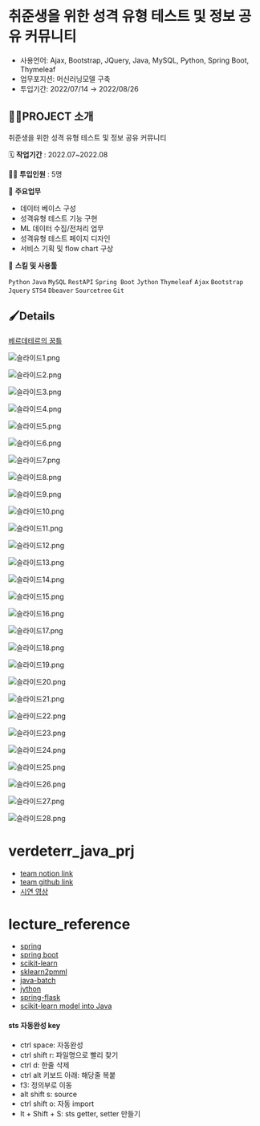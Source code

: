 # 취준생을 위한 성격 유형 테스트 및 정보 공유 커뮤니티

- 사용언어: Ajax, Bootstrap, JQuery, Java, MySQL, Python, Spring Boot, Thymeleaf
- 업무포지션: 머신러닝모델 구축
- 투입기간: 2022/07/14 → 2022/08/26

## 👩‍🏫PROJECT 소개


취준생을 위한 성격 유형 테스트 및 정보 공유 커뮤니티

🗓️ **작업기간** : 2022.07~2022.08

👨‍💻 **투입인원** : 5명

📒 **주요업무** 

- 데이터 베이스 구성
- 성격유형 테스트 기능 구현
- ML 데이터 수집/전처리 업무
- 성격유형 테스트 페이지 디자인
- 서비스 기획 및 flow chart 구상

🌱 **스킬 및 사용툴**

`Python` `Java` `MySQL` `RestAPI` `Spring Boot` `Jython` `Thymeleaf` `Ajax` `Bootstrap` `Jquery` `STS4` `Dbeaver` `Sourcetree` `Git`

## 🖌️Details

[베르데테르의 꿈틀](https://www.notion.so/minjeejang-95/6b0bf621a47e42978f3a847e58176423?pvs=4)

![슬라이드1.png](verdeterr/%E1%84%8E%E1%85%B1verdeterr/%E1%84%8C%E1%85%AE%E1%86%ABverdeterr/%E1%84%89%E1%85%A2%E1%86%BCverdeterr/%E1%84%8B%E1%85%B3%E1%86%AF%20verdeterr/%E1%84%8B%E1%85%B1verdeterr/%E1%84%92%E1%85%A1%E1%86%AB%20verdeterr/%E1%84%89%E1%85%A5%E1%86%BCverdeterr/%E1%84%80%E1%85%A7%E1%86%A8%20verdeterr/%E1%84%8B%E1%85%B2verdeterr/%E1%84%92%E1%85%A7%E1%86%BC%20verdeterr/%E1%84%90%E1%85%A6verdeterr/%E1%84%89%E1%85%B3verdeterr/%E1%84%90%E1%85%B3%20verdeterr/%E1%84%86%E1%85%B5%E1%86%BE%20verdeterr/%E1%84%8C%E1%85%A5%E1%86%BCverdeterr/%E1%84%87%E1%85%A9%20verdeterr/%E1%84%80%E1%85%A9%20d5224d1b5c56407eb7b363036b7a7c01/%25E1%2584%2589%25E1%2585%25B3%25E1%2586%25AF%25E1%2584%2585%25E1%2585%25A1%25E1%2584%258B%25E1%2585%25B5%25E1%2584%2583%25E1%2585%25B31.png)

![슬라이드2.png](verdeterr/%E1%84%8E%E1%85%B1verdeterr/%E1%84%8C%E1%85%AE%E1%86%ABverdeterr/%E1%84%89%E1%85%A2%E1%86%BCverdeterr/%E1%84%8B%E1%85%B3%E1%86%AF%20verdeterr/%E1%84%8B%E1%85%B1verdeterr/%E1%84%92%E1%85%A1%E1%86%AB%20verdeterr/%E1%84%89%E1%85%A5%E1%86%BCverdeterr/%E1%84%80%E1%85%A7%E1%86%A8%20verdeterr/%E1%84%8B%E1%85%B2verdeterr/%E1%84%92%E1%85%A7%E1%86%BC%20verdeterr/%E1%84%90%E1%85%A6verdeterr/%E1%84%89%E1%85%B3verdeterr/%E1%84%90%E1%85%B3%20verdeterr/%E1%84%86%E1%85%B5%E1%86%BE%20verdeterr/%E1%84%8C%E1%85%A5%E1%86%BCverdeterr/%E1%84%87%E1%85%A9%20verdeterr/%E1%84%80%E1%85%A9%20d5224d1b5c56407eb7b363036b7a7c01/%25E1%2584%2589%25E1%2585%25B3%25E1%2586%25AF%25E1%2584%2585%25E1%2585%25A1%25E1%2584%258B%25E1%2585%25B5%25E1%2584%2583%25E1%2585%25B32.png)

![슬라이드3.png](verdeterr/%E1%84%8E%E1%85%B1verdeterr/%E1%84%8C%E1%85%AE%E1%86%ABverdeterr/%E1%84%89%E1%85%A2%E1%86%BCverdeterr/%E1%84%8B%E1%85%B3%E1%86%AF%20verdeterr/%E1%84%8B%E1%85%B1verdeterr/%E1%84%92%E1%85%A1%E1%86%AB%20verdeterr/%E1%84%89%E1%85%A5%E1%86%BCverdeterr/%E1%84%80%E1%85%A7%E1%86%A8%20verdeterr/%E1%84%8B%E1%85%B2verdeterr/%E1%84%92%E1%85%A7%E1%86%BC%20verdeterr/%E1%84%90%E1%85%A6verdeterr/%E1%84%89%E1%85%B3verdeterr/%E1%84%90%E1%85%B3%20verdeterr/%E1%84%86%E1%85%B5%E1%86%BE%20verdeterr/%E1%84%8C%E1%85%A5%E1%86%BCverdeterr/%E1%84%87%E1%85%A9%20verdeterr/%E1%84%80%E1%85%A9%20d5224d1b5c56407eb7b363036b7a7c01/%25E1%2584%2589%25E1%2585%25B3%25E1%2586%25AF%25E1%2584%2585%25E1%2585%25A1%25E1%2584%258B%25E1%2585%25B5%25E1%2584%2583%25E1%2585%25B33.png)

![슬라이드4.png](verdeterr/%E1%84%8E%E1%85%B1verdeterr/%E1%84%8C%E1%85%AE%E1%86%ABverdeterr/%E1%84%89%E1%85%A2%E1%86%BCverdeterr/%E1%84%8B%E1%85%B3%E1%86%AF%20verdeterr/%E1%84%8B%E1%85%B1verdeterr/%E1%84%92%E1%85%A1%E1%86%AB%20verdeterr/%E1%84%89%E1%85%A5%E1%86%BCverdeterr/%E1%84%80%E1%85%A7%E1%86%A8%20verdeterr/%E1%84%8B%E1%85%B2verdeterr/%E1%84%92%E1%85%A7%E1%86%BC%20verdeterr/%E1%84%90%E1%85%A6verdeterr/%E1%84%89%E1%85%B3verdeterr/%E1%84%90%E1%85%B3%20verdeterr/%E1%84%86%E1%85%B5%E1%86%BE%20verdeterr/%E1%84%8C%E1%85%A5%E1%86%BCverdeterr/%E1%84%87%E1%85%A9%20verdeterr/%E1%84%80%E1%85%A9%20d5224d1b5c56407eb7b363036b7a7c01/%25E1%2584%2589%25E1%2585%25B3%25E1%2586%25AF%25E1%2584%2585%25E1%2585%25A1%25E1%2584%258B%25E1%2585%25B5%25E1%2584%2583%25E1%2585%25B34.png)

![슬라이드5.png](verdeterr/%E1%84%8E%E1%85%B1verdeterr/%E1%84%8C%E1%85%AE%E1%86%ABverdeterr/%E1%84%89%E1%85%A2%E1%86%BCverdeterr/%E1%84%8B%E1%85%B3%E1%86%AF%20verdeterr/%E1%84%8B%E1%85%B1verdeterr/%E1%84%92%E1%85%A1%E1%86%AB%20verdeterr/%E1%84%89%E1%85%A5%E1%86%BCverdeterr/%E1%84%80%E1%85%A7%E1%86%A8%20verdeterr/%E1%84%8B%E1%85%B2verdeterr/%E1%84%92%E1%85%A7%E1%86%BC%20verdeterr/%E1%84%90%E1%85%A6verdeterr/%E1%84%89%E1%85%B3verdeterr/%E1%84%90%E1%85%B3%20verdeterr/%E1%84%86%E1%85%B5%E1%86%BE%20verdeterr/%E1%84%8C%E1%85%A5%E1%86%BCverdeterr/%E1%84%87%E1%85%A9%20verdeterr/%E1%84%80%E1%85%A9%20d5224d1b5c56407eb7b363036b7a7c01/%25E1%2584%2589%25E1%2585%25B3%25E1%2586%25AF%25E1%2584%2585%25E1%2585%25A1%25E1%2584%258B%25E1%2585%25B5%25E1%2584%2583%25E1%2585%25B35.png)

![슬라이드6.png](verdeterr/%E1%84%8E%E1%85%B1verdeterr/%E1%84%8C%E1%85%AE%E1%86%ABverdeterr/%E1%84%89%E1%85%A2%E1%86%BCverdeterr/%E1%84%8B%E1%85%B3%E1%86%AF%20verdeterr/%E1%84%8B%E1%85%B1verdeterr/%E1%84%92%E1%85%A1%E1%86%AB%20verdeterr/%E1%84%89%E1%85%A5%E1%86%BCverdeterr/%E1%84%80%E1%85%A7%E1%86%A8%20verdeterr/%E1%84%8B%E1%85%B2verdeterr/%E1%84%92%E1%85%A7%E1%86%BC%20verdeterr/%E1%84%90%E1%85%A6verdeterr/%E1%84%89%E1%85%B3verdeterr/%E1%84%90%E1%85%B3%20verdeterr/%E1%84%86%E1%85%B5%E1%86%BE%20verdeterr/%E1%84%8C%E1%85%A5%E1%86%BCverdeterr/%E1%84%87%E1%85%A9%20verdeterr/%E1%84%80%E1%85%A9%20d5224d1b5c56407eb7b363036b7a7c01/%25E1%2584%2589%25E1%2585%25B3%25E1%2586%25AF%25E1%2584%2585%25E1%2585%25A1%25E1%2584%258B%25E1%2585%25B5%25E1%2584%2583%25E1%2585%25B36.png)

![슬라이드7.png](verdeterr/%E1%84%8E%E1%85%B1verdeterr/%E1%84%8C%E1%85%AE%E1%86%ABverdeterr/%E1%84%89%E1%85%A2%E1%86%BCverdeterr/%E1%84%8B%E1%85%B3%E1%86%AF%20verdeterr/%E1%84%8B%E1%85%B1verdeterr/%E1%84%92%E1%85%A1%E1%86%AB%20verdeterr/%E1%84%89%E1%85%A5%E1%86%BCverdeterr/%E1%84%80%E1%85%A7%E1%86%A8%20verdeterr/%E1%84%8B%E1%85%B2verdeterr/%E1%84%92%E1%85%A7%E1%86%BC%20verdeterr/%E1%84%90%E1%85%A6verdeterr/%E1%84%89%E1%85%B3verdeterr/%E1%84%90%E1%85%B3%20verdeterr/%E1%84%86%E1%85%B5%E1%86%BE%20verdeterr/%E1%84%8C%E1%85%A5%E1%86%BCverdeterr/%E1%84%87%E1%85%A9%20verdeterr/%E1%84%80%E1%85%A9%20d5224d1b5c56407eb7b363036b7a7c01/%25E1%2584%2589%25E1%2585%25B3%25E1%2586%25AF%25E1%2584%2585%25E1%2585%25A1%25E1%2584%258B%25E1%2585%25B5%25E1%2584%2583%25E1%2585%25B37.png)

![슬라이드8.png](verdeterr/%E1%84%8E%E1%85%B1verdeterr/%E1%84%8C%E1%85%AE%E1%86%ABverdeterr/%E1%84%89%E1%85%A2%E1%86%BCverdeterr/%E1%84%8B%E1%85%B3%E1%86%AF%20verdeterr/%E1%84%8B%E1%85%B1verdeterr/%E1%84%92%E1%85%A1%E1%86%AB%20verdeterr/%E1%84%89%E1%85%A5%E1%86%BCverdeterr/%E1%84%80%E1%85%A7%E1%86%A8%20verdeterr/%E1%84%8B%E1%85%B2verdeterr/%E1%84%92%E1%85%A7%E1%86%BC%20verdeterr/%E1%84%90%E1%85%A6verdeterr/%E1%84%89%E1%85%B3verdeterr/%E1%84%90%E1%85%B3%20verdeterr/%E1%84%86%E1%85%B5%E1%86%BE%20verdeterr/%E1%84%8C%E1%85%A5%E1%86%BCverdeterr/%E1%84%87%E1%85%A9%20verdeterr/%E1%84%80%E1%85%A9%20d5224d1b5c56407eb7b363036b7a7c01/%25E1%2584%2589%25E1%2585%25B3%25E1%2586%25AF%25E1%2584%2585%25E1%2585%25A1%25E1%2584%258B%25E1%2585%25B5%25E1%2584%2583%25E1%2585%25B38.png)

![슬라이드9.png](verdeterr/%E1%84%8E%E1%85%B1verdeterr/%E1%84%8C%E1%85%AE%E1%86%ABverdeterr/%E1%84%89%E1%85%A2%E1%86%BCverdeterr/%E1%84%8B%E1%85%B3%E1%86%AF%20verdeterr/%E1%84%8B%E1%85%B1verdeterr/%E1%84%92%E1%85%A1%E1%86%AB%20verdeterr/%E1%84%89%E1%85%A5%E1%86%BCverdeterr/%E1%84%80%E1%85%A7%E1%86%A8%20verdeterr/%E1%84%8B%E1%85%B2verdeterr/%E1%84%92%E1%85%A7%E1%86%BC%20verdeterr/%E1%84%90%E1%85%A6verdeterr/%E1%84%89%E1%85%B3verdeterr/%E1%84%90%E1%85%B3%20verdeterr/%E1%84%86%E1%85%B5%E1%86%BE%20verdeterr/%E1%84%8C%E1%85%A5%E1%86%BCverdeterr/%E1%84%87%E1%85%A9%20verdeterr/%E1%84%80%E1%85%A9%20d5224d1b5c56407eb7b363036b7a7c01/%25E1%2584%2589%25E1%2585%25B3%25E1%2586%25AF%25E1%2584%2585%25E1%2585%25A1%25E1%2584%258B%25E1%2585%25B5%25E1%2584%2583%25E1%2585%25B39.png)

![슬라이드10.png](verdeterr/%E1%84%8E%E1%85%B1verdeterr/%E1%84%8C%E1%85%AE%E1%86%ABverdeterr/%E1%84%89%E1%85%A2%E1%86%BCverdeterr/%E1%84%8B%E1%85%B3%E1%86%AF%20verdeterr/%E1%84%8B%E1%85%B1verdeterr/%E1%84%92%E1%85%A1%E1%86%AB%20verdeterr/%E1%84%89%E1%85%A5%E1%86%BCverdeterr/%E1%84%80%E1%85%A7%E1%86%A8%20verdeterr/%E1%84%8B%E1%85%B2verdeterr/%E1%84%92%E1%85%A7%E1%86%BC%20verdeterr/%E1%84%90%E1%85%A6verdeterr/%E1%84%89%E1%85%B3verdeterr/%E1%84%90%E1%85%B3%20verdeterr/%E1%84%86%E1%85%B5%E1%86%BE%20verdeterr/%E1%84%8C%E1%85%A5%E1%86%BCverdeterr/%E1%84%87%E1%85%A9%20verdeterr/%E1%84%80%E1%85%A9%20d5224d1b5c56407eb7b363036b7a7c01/%25E1%2584%2589%25E1%2585%25B3%25E1%2586%25AF%25E1%2584%2585%25E1%2585%25A1%25E1%2584%258B%25E1%2585%25B5%25E1%2584%2583%25E1%2585%25B310.png)

![슬라이드11.png](verdeterr/%E1%84%8E%E1%85%B1verdeterr/%E1%84%8C%E1%85%AE%E1%86%ABverdeterr/%E1%84%89%E1%85%A2%E1%86%BCverdeterr/%E1%84%8B%E1%85%B3%E1%86%AF%20verdeterr/%E1%84%8B%E1%85%B1verdeterr/%E1%84%92%E1%85%A1%E1%86%AB%20verdeterr/%E1%84%89%E1%85%A5%E1%86%BCverdeterr/%E1%84%80%E1%85%A7%E1%86%A8%20verdeterr/%E1%84%8B%E1%85%B2verdeterr/%E1%84%92%E1%85%A7%E1%86%BC%20verdeterr/%E1%84%90%E1%85%A6verdeterr/%E1%84%89%E1%85%B3verdeterr/%E1%84%90%E1%85%B3%20verdeterr/%E1%84%86%E1%85%B5%E1%86%BE%20verdeterr/%E1%84%8C%E1%85%A5%E1%86%BCverdeterr/%E1%84%87%E1%85%A9%20verdeterr/%E1%84%80%E1%85%A9%20d5224d1b5c56407eb7b363036b7a7c01/%25E1%2584%2589%25E1%2585%25B3%25E1%2586%25AF%25E1%2584%2585%25E1%2585%25A1%25E1%2584%258B%25E1%2585%25B5%25E1%2584%2583%25E1%2585%25B311.png)

![슬라이드12.png](verdeterr/%E1%84%8E%E1%85%B1verdeterr/%E1%84%8C%E1%85%AE%E1%86%ABverdeterr/%E1%84%89%E1%85%A2%E1%86%BCverdeterr/%E1%84%8B%E1%85%B3%E1%86%AF%20verdeterr/%E1%84%8B%E1%85%B1verdeterr/%E1%84%92%E1%85%A1%E1%86%AB%20verdeterr/%E1%84%89%E1%85%A5%E1%86%BCverdeterr/%E1%84%80%E1%85%A7%E1%86%A8%20verdeterr/%E1%84%8B%E1%85%B2verdeterr/%E1%84%92%E1%85%A7%E1%86%BC%20verdeterr/%E1%84%90%E1%85%A6verdeterr/%E1%84%89%E1%85%B3verdeterr/%E1%84%90%E1%85%B3%20verdeterr/%E1%84%86%E1%85%B5%E1%86%BE%20verdeterr/%E1%84%8C%E1%85%A5%E1%86%BCverdeterr/%E1%84%87%E1%85%A9%20verdeterr/%E1%84%80%E1%85%A9%20d5224d1b5c56407eb7b363036b7a7c01/%25E1%2584%2589%25E1%2585%25B3%25E1%2586%25AF%25E1%2584%2585%25E1%2585%25A1%25E1%2584%258B%25E1%2585%25B5%25E1%2584%2583%25E1%2585%25B312.png)

![슬라이드13.png](verdeterr/%E1%84%8E%E1%85%B1verdeterr/%E1%84%8C%E1%85%AE%E1%86%ABverdeterr/%E1%84%89%E1%85%A2%E1%86%BCverdeterr/%E1%84%8B%E1%85%B3%E1%86%AF%20verdeterr/%E1%84%8B%E1%85%B1verdeterr/%E1%84%92%E1%85%A1%E1%86%AB%20verdeterr/%E1%84%89%E1%85%A5%E1%86%BCverdeterr/%E1%84%80%E1%85%A7%E1%86%A8%20verdeterr/%E1%84%8B%E1%85%B2verdeterr/%E1%84%92%E1%85%A7%E1%86%BC%20verdeterr/%E1%84%90%E1%85%A6verdeterr/%E1%84%89%E1%85%B3verdeterr/%E1%84%90%E1%85%B3%20verdeterr/%E1%84%86%E1%85%B5%E1%86%BE%20verdeterr/%E1%84%8C%E1%85%A5%E1%86%BCverdeterr/%E1%84%87%E1%85%A9%20verdeterr/%E1%84%80%E1%85%A9%20d5224d1b5c56407eb7b363036b7a7c01/%25E1%2584%2589%25E1%2585%25B3%25E1%2586%25AF%25E1%2584%2585%25E1%2585%25A1%25E1%2584%258B%25E1%2585%25B5%25E1%2584%2583%25E1%2585%25B313.png)

![슬라이드14.png](verdeterr/%E1%84%8E%E1%85%B1verdeterr/%E1%84%8C%E1%85%AE%E1%86%ABverdeterr/%E1%84%89%E1%85%A2%E1%86%BCverdeterr/%E1%84%8B%E1%85%B3%E1%86%AF%20verdeterr/%E1%84%8B%E1%85%B1verdeterr/%E1%84%92%E1%85%A1%E1%86%AB%20verdeterr/%E1%84%89%E1%85%A5%E1%86%BCverdeterr/%E1%84%80%E1%85%A7%E1%86%A8%20verdeterr/%E1%84%8B%E1%85%B2verdeterr/%E1%84%92%E1%85%A7%E1%86%BC%20verdeterr/%E1%84%90%E1%85%A6verdeterr/%E1%84%89%E1%85%B3verdeterr/%E1%84%90%E1%85%B3%20verdeterr/%E1%84%86%E1%85%B5%E1%86%BE%20verdeterr/%E1%84%8C%E1%85%A5%E1%86%BCverdeterr/%E1%84%87%E1%85%A9%20verdeterr/%E1%84%80%E1%85%A9%20d5224d1b5c56407eb7b363036b7a7c01/%25E1%2584%2589%25E1%2585%25B3%25E1%2586%25AF%25E1%2584%2585%25E1%2585%25A1%25E1%2584%258B%25E1%2585%25B5%25E1%2584%2583%25E1%2585%25B314.png)

![슬라이드15.png](verdeterr/%E1%84%8E%E1%85%B1verdeterr/%E1%84%8C%E1%85%AE%E1%86%ABverdeterr/%E1%84%89%E1%85%A2%E1%86%BCverdeterr/%E1%84%8B%E1%85%B3%E1%86%AF%20verdeterr/%E1%84%8B%E1%85%B1verdeterr/%E1%84%92%E1%85%A1%E1%86%AB%20verdeterr/%E1%84%89%E1%85%A5%E1%86%BCverdeterr/%E1%84%80%E1%85%A7%E1%86%A8%20verdeterr/%E1%84%8B%E1%85%B2verdeterr/%E1%84%92%E1%85%A7%E1%86%BC%20verdeterr/%E1%84%90%E1%85%A6verdeterr/%E1%84%89%E1%85%B3verdeterr/%E1%84%90%E1%85%B3%20verdeterr/%E1%84%86%E1%85%B5%E1%86%BE%20verdeterr/%E1%84%8C%E1%85%A5%E1%86%BCverdeterr/%E1%84%87%E1%85%A9%20verdeterr/%E1%84%80%E1%85%A9%20d5224d1b5c56407eb7b363036b7a7c01/%25E1%2584%2589%25E1%2585%25B3%25E1%2586%25AF%25E1%2584%2585%25E1%2585%25A1%25E1%2584%258B%25E1%2585%25B5%25E1%2584%2583%25E1%2585%25B315.png)

![슬라이드16.png](verdeterr/%E1%84%8E%E1%85%B1verdeterr/%E1%84%8C%E1%85%AE%E1%86%ABverdeterr/%E1%84%89%E1%85%A2%E1%86%BCverdeterr/%E1%84%8B%E1%85%B3%E1%86%AF%20verdeterr/%E1%84%8B%E1%85%B1verdeterr/%E1%84%92%E1%85%A1%E1%86%AB%20verdeterr/%E1%84%89%E1%85%A5%E1%86%BCverdeterr/%E1%84%80%E1%85%A7%E1%86%A8%20verdeterr/%E1%84%8B%E1%85%B2verdeterr/%E1%84%92%E1%85%A7%E1%86%BC%20verdeterr/%E1%84%90%E1%85%A6verdeterr/%E1%84%89%E1%85%B3verdeterr/%E1%84%90%E1%85%B3%20verdeterr/%E1%84%86%E1%85%B5%E1%86%BE%20verdeterr/%E1%84%8C%E1%85%A5%E1%86%BCverdeterr/%E1%84%87%E1%85%A9%20verdeterr/%E1%84%80%E1%85%A9%20d5224d1b5c56407eb7b363036b7a7c01/%25E1%2584%2589%25E1%2585%25B3%25E1%2586%25AF%25E1%2584%2585%25E1%2585%25A1%25E1%2584%258B%25E1%2585%25B5%25E1%2584%2583%25E1%2585%25B316.png)

![슬라이드17.png](verdeterr/%E1%84%8E%E1%85%B1verdeterr/%E1%84%8C%E1%85%AE%E1%86%ABverdeterr/%E1%84%89%E1%85%A2%E1%86%BCverdeterr/%E1%84%8B%E1%85%B3%E1%86%AF%20verdeterr/%E1%84%8B%E1%85%B1verdeterr/%E1%84%92%E1%85%A1%E1%86%AB%20verdeterr/%E1%84%89%E1%85%A5%E1%86%BCverdeterr/%E1%84%80%E1%85%A7%E1%86%A8%20verdeterr/%E1%84%8B%E1%85%B2verdeterr/%E1%84%92%E1%85%A7%E1%86%BC%20verdeterr/%E1%84%90%E1%85%A6verdeterr/%E1%84%89%E1%85%B3verdeterr/%E1%84%90%E1%85%B3%20verdeterr/%E1%84%86%E1%85%B5%E1%86%BE%20verdeterr/%E1%84%8C%E1%85%A5%E1%86%BCverdeterr/%E1%84%87%E1%85%A9%20verdeterr/%E1%84%80%E1%85%A9%20d5224d1b5c56407eb7b363036b7a7c01/%25E1%2584%2589%25E1%2585%25B3%25E1%2586%25AF%25E1%2584%2585%25E1%2585%25A1%25E1%2584%258B%25E1%2585%25B5%25E1%2584%2583%25E1%2585%25B317.png)

![슬라이드18.png](verdeterr/%E1%84%8E%E1%85%B1verdeterr/%E1%84%8C%E1%85%AE%E1%86%ABverdeterr/%E1%84%89%E1%85%A2%E1%86%BCverdeterr/%E1%84%8B%E1%85%B3%E1%86%AF%20verdeterr/%E1%84%8B%E1%85%B1verdeterr/%E1%84%92%E1%85%A1%E1%86%AB%20verdeterr/%E1%84%89%E1%85%A5%E1%86%BCverdeterr/%E1%84%80%E1%85%A7%E1%86%A8%20verdeterr/%E1%84%8B%E1%85%B2verdeterr/%E1%84%92%E1%85%A7%E1%86%BC%20verdeterr/%E1%84%90%E1%85%A6verdeterr/%E1%84%89%E1%85%B3verdeterr/%E1%84%90%E1%85%B3%20verdeterr/%E1%84%86%E1%85%B5%E1%86%BE%20verdeterr/%E1%84%8C%E1%85%A5%E1%86%BCverdeterr/%E1%84%87%E1%85%A9%20verdeterr/%E1%84%80%E1%85%A9%20d5224d1b5c56407eb7b363036b7a7c01/%25E1%2584%2589%25E1%2585%25B3%25E1%2586%25AF%25E1%2584%2585%25E1%2585%25A1%25E1%2584%258B%25E1%2585%25B5%25E1%2584%2583%25E1%2585%25B318.png)

![슬라이드19.png](verdeterr/%E1%84%8E%E1%85%B1verdeterr/%E1%84%8C%E1%85%AE%E1%86%ABverdeterr/%E1%84%89%E1%85%A2%E1%86%BCverdeterr/%E1%84%8B%E1%85%B3%E1%86%AF%20verdeterr/%E1%84%8B%E1%85%B1verdeterr/%E1%84%92%E1%85%A1%E1%86%AB%20verdeterr/%E1%84%89%E1%85%A5%E1%86%BCverdeterr/%E1%84%80%E1%85%A7%E1%86%A8%20verdeterr/%E1%84%8B%E1%85%B2verdeterr/%E1%84%92%E1%85%A7%E1%86%BC%20verdeterr/%E1%84%90%E1%85%A6verdeterr/%E1%84%89%E1%85%B3verdeterr/%E1%84%90%E1%85%B3%20verdeterr/%E1%84%86%E1%85%B5%E1%86%BE%20verdeterr/%E1%84%8C%E1%85%A5%E1%86%BCverdeterr/%E1%84%87%E1%85%A9%20verdeterr/%E1%84%80%E1%85%A9%20d5224d1b5c56407eb7b363036b7a7c01/%25E1%2584%2589%25E1%2585%25B3%25E1%2586%25AF%25E1%2584%2585%25E1%2585%25A1%25E1%2584%258B%25E1%2585%25B5%25E1%2584%2583%25E1%2585%25B319.png)

![슬라이드20.png](verdeterr/%E1%84%8E%E1%85%B1verdeterr/%E1%84%8C%E1%85%AE%E1%86%ABverdeterr/%E1%84%89%E1%85%A2%E1%86%BCverdeterr/%E1%84%8B%E1%85%B3%E1%86%AF%20verdeterr/%E1%84%8B%E1%85%B1verdeterr/%E1%84%92%E1%85%A1%E1%86%AB%20verdeterr/%E1%84%89%E1%85%A5%E1%86%BCverdeterr/%E1%84%80%E1%85%A7%E1%86%A8%20verdeterr/%E1%84%8B%E1%85%B2verdeterr/%E1%84%92%E1%85%A7%E1%86%BC%20verdeterr/%E1%84%90%E1%85%A6verdeterr/%E1%84%89%E1%85%B3verdeterr/%E1%84%90%E1%85%B3%20verdeterr/%E1%84%86%E1%85%B5%E1%86%BE%20verdeterr/%E1%84%8C%E1%85%A5%E1%86%BCverdeterr/%E1%84%87%E1%85%A9%20verdeterr/%E1%84%80%E1%85%A9%20d5224d1b5c56407eb7b363036b7a7c01/%25E1%2584%2589%25E1%2585%25B3%25E1%2586%25AF%25E1%2584%2585%25E1%2585%25A1%25E1%2584%258B%25E1%2585%25B5%25E1%2584%2583%25E1%2585%25B320.png)

![슬라이드21.png](verdeterr/%E1%84%8E%E1%85%B1verdeterr/%E1%84%8C%E1%85%AE%E1%86%ABverdeterr/%E1%84%89%E1%85%A2%E1%86%BCverdeterr/%E1%84%8B%E1%85%B3%E1%86%AF%20verdeterr/%E1%84%8B%E1%85%B1verdeterr/%E1%84%92%E1%85%A1%E1%86%AB%20verdeterr/%E1%84%89%E1%85%A5%E1%86%BCverdeterr/%E1%84%80%E1%85%A7%E1%86%A8%20verdeterr/%E1%84%8B%E1%85%B2verdeterr/%E1%84%92%E1%85%A7%E1%86%BC%20verdeterr/%E1%84%90%E1%85%A6verdeterr/%E1%84%89%E1%85%B3verdeterr/%E1%84%90%E1%85%B3%20verdeterr/%E1%84%86%E1%85%B5%E1%86%BE%20verdeterr/%E1%84%8C%E1%85%A5%E1%86%BCverdeterr/%E1%84%87%E1%85%A9%20verdeterr/%E1%84%80%E1%85%A9%20d5224d1b5c56407eb7b363036b7a7c01/%25E1%2584%2589%25E1%2585%25B3%25E1%2586%25AF%25E1%2584%2585%25E1%2585%25A1%25E1%2584%258B%25E1%2585%25B5%25E1%2584%2583%25E1%2585%25B321.png)

![슬라이드22.png](verdeterr/%E1%84%8E%E1%85%B1verdeterr/%E1%84%8C%E1%85%AE%E1%86%ABverdeterr/%E1%84%89%E1%85%A2%E1%86%BCverdeterr/%E1%84%8B%E1%85%B3%E1%86%AF%20verdeterr/%E1%84%8B%E1%85%B1verdeterr/%E1%84%92%E1%85%A1%E1%86%AB%20verdeterr/%E1%84%89%E1%85%A5%E1%86%BCverdeterr/%E1%84%80%E1%85%A7%E1%86%A8%20verdeterr/%E1%84%8B%E1%85%B2verdeterr/%E1%84%92%E1%85%A7%E1%86%BC%20verdeterr/%E1%84%90%E1%85%A6verdeterr/%E1%84%89%E1%85%B3verdeterr/%E1%84%90%E1%85%B3%20verdeterr/%E1%84%86%E1%85%B5%E1%86%BE%20verdeterr/%E1%84%8C%E1%85%A5%E1%86%BCverdeterr/%E1%84%87%E1%85%A9%20verdeterr/%E1%84%80%E1%85%A9%20d5224d1b5c56407eb7b363036b7a7c01/%25E1%2584%2589%25E1%2585%25B3%25E1%2586%25AF%25E1%2584%2585%25E1%2585%25A1%25E1%2584%258B%25E1%2585%25B5%25E1%2584%2583%25E1%2585%25B322.png)

![슬라이드23.png](verdeterr/%E1%84%8E%E1%85%B1verdeterr/%E1%84%8C%E1%85%AE%E1%86%ABverdeterr/%E1%84%89%E1%85%A2%E1%86%BCverdeterr/%E1%84%8B%E1%85%B3%E1%86%AF%20verdeterr/%E1%84%8B%E1%85%B1verdeterr/%E1%84%92%E1%85%A1%E1%86%AB%20verdeterr/%E1%84%89%E1%85%A5%E1%86%BCverdeterr/%E1%84%80%E1%85%A7%E1%86%A8%20verdeterr/%E1%84%8B%E1%85%B2verdeterr/%E1%84%92%E1%85%A7%E1%86%BC%20verdeterr/%E1%84%90%E1%85%A6verdeterr/%E1%84%89%E1%85%B3verdeterr/%E1%84%90%E1%85%B3%20verdeterr/%E1%84%86%E1%85%B5%E1%86%BE%20verdeterr/%E1%84%8C%E1%85%A5%E1%86%BCverdeterr/%E1%84%87%E1%85%A9%20verdeterr/%E1%84%80%E1%85%A9%20d5224d1b5c56407eb7b363036b7a7c01/%25E1%2584%2589%25E1%2585%25B3%25E1%2586%25AF%25E1%2584%2585%25E1%2585%25A1%25E1%2584%258B%25E1%2585%25B5%25E1%2584%2583%25E1%2585%25B323.png)

![슬라이드24.png](verdeterr/%E1%84%8E%E1%85%B1verdeterr/%E1%84%8C%E1%85%AE%E1%86%ABverdeterr/%E1%84%89%E1%85%A2%E1%86%BCverdeterr/%E1%84%8B%E1%85%B3%E1%86%AF%20verdeterr/%E1%84%8B%E1%85%B1verdeterr/%E1%84%92%E1%85%A1%E1%86%AB%20verdeterr/%E1%84%89%E1%85%A5%E1%86%BCverdeterr/%E1%84%80%E1%85%A7%E1%86%A8%20verdeterr/%E1%84%8B%E1%85%B2verdeterr/%E1%84%92%E1%85%A7%E1%86%BC%20verdeterr/%E1%84%90%E1%85%A6verdeterr/%E1%84%89%E1%85%B3verdeterr/%E1%84%90%E1%85%B3%20verdeterr/%E1%84%86%E1%85%B5%E1%86%BE%20verdeterr/%E1%84%8C%E1%85%A5%E1%86%BCverdeterr/%E1%84%87%E1%85%A9%20verdeterr/%E1%84%80%E1%85%A9%20d5224d1b5c56407eb7b363036b7a7c01/%25E1%2584%2589%25E1%2585%25B3%25E1%2586%25AF%25E1%2584%2585%25E1%2585%25A1%25E1%2584%258B%25E1%2585%25B5%25E1%2584%2583%25E1%2585%25B324.png)

![슬라이드25.png](verdeterr/%E1%84%8E%E1%85%B1verdeterr/%E1%84%8C%E1%85%AE%E1%86%ABverdeterr/%E1%84%89%E1%85%A2%E1%86%BCverdeterr/%E1%84%8B%E1%85%B3%E1%86%AF%20verdeterr/%E1%84%8B%E1%85%B1verdeterr/%E1%84%92%E1%85%A1%E1%86%AB%20verdeterr/%E1%84%89%E1%85%A5%E1%86%BCverdeterr/%E1%84%80%E1%85%A7%E1%86%A8%20verdeterr/%E1%84%8B%E1%85%B2verdeterr/%E1%84%92%E1%85%A7%E1%86%BC%20verdeterr/%E1%84%90%E1%85%A6verdeterr/%E1%84%89%E1%85%B3verdeterr/%E1%84%90%E1%85%B3%20verdeterr/%E1%84%86%E1%85%B5%E1%86%BE%20verdeterr/%E1%84%8C%E1%85%A5%E1%86%BCverdeterr/%E1%84%87%E1%85%A9%20verdeterr/%E1%84%80%E1%85%A9%20d5224d1b5c56407eb7b363036b7a7c01/%25E1%2584%2589%25E1%2585%25B3%25E1%2586%25AF%25E1%2584%2585%25E1%2585%25A1%25E1%2584%258B%25E1%2585%25B5%25E1%2584%2583%25E1%2585%25B325.png)

![슬라이드26.png](verdeterr/%E1%84%8E%E1%85%B1verdeterr/%E1%84%8C%E1%85%AE%E1%86%ABverdeterr/%E1%84%89%E1%85%A2%E1%86%BCverdeterr/%E1%84%8B%E1%85%B3%E1%86%AF%20verdeterr/%E1%84%8B%E1%85%B1verdeterr/%E1%84%92%E1%85%A1%E1%86%AB%20verdeterr/%E1%84%89%E1%85%A5%E1%86%BCverdeterr/%E1%84%80%E1%85%A7%E1%86%A8%20verdeterr/%E1%84%8B%E1%85%B2verdeterr/%E1%84%92%E1%85%A7%E1%86%BC%20verdeterr/%E1%84%90%E1%85%A6verdeterr/%E1%84%89%E1%85%B3verdeterr/%E1%84%90%E1%85%B3%20verdeterr/%E1%84%86%E1%85%B5%E1%86%BE%20verdeterr/%E1%84%8C%E1%85%A5%E1%86%BCverdeterr/%E1%84%87%E1%85%A9%20verdeterr/%E1%84%80%E1%85%A9%20d5224d1b5c56407eb7b363036b7a7c01/%25E1%2584%2589%25E1%2585%25B3%25E1%2586%25AF%25E1%2584%2585%25E1%2585%25A1%25E1%2584%258B%25E1%2585%25B5%25E1%2584%2583%25E1%2585%25B326.png)

![슬라이드27.png](verdeterr/%E1%84%8E%E1%85%B1verdeterr/%E1%84%8C%E1%85%AE%E1%86%ABverdeterr/%E1%84%89%E1%85%A2%E1%86%BCverdeterr/%E1%84%8B%E1%85%B3%E1%86%AF%20verdeterr/%E1%84%8B%E1%85%B1verdeterr/%E1%84%92%E1%85%A1%E1%86%AB%20verdeterr/%E1%84%89%E1%85%A5%E1%86%BCverdeterr/%E1%84%80%E1%85%A7%E1%86%A8%20verdeterr/%E1%84%8B%E1%85%B2verdeterr/%E1%84%92%E1%85%A7%E1%86%BC%20verdeterr/%E1%84%90%E1%85%A6verdeterr/%E1%84%89%E1%85%B3verdeterr/%E1%84%90%E1%85%B3%20verdeterr/%E1%84%86%E1%85%B5%E1%86%BE%20verdeterr/%E1%84%8C%E1%85%A5%E1%86%BCverdeterr/%E1%84%87%E1%85%A9%20verdeterr/%E1%84%80%E1%85%A9%20d5224d1b5c56407eb7b363036b7a7c01/%25E1%2584%2589%25E1%2585%25B3%25E1%2586%25AF%25E1%2584%2585%25E1%2585%25A1%25E1%2584%258B%25E1%2585%25B5%25E1%2584%2583%25E1%2585%25B327.png)

![슬라이드28.png](verdeterr/%E1%84%8E%E1%85%B1verdeterr/%E1%84%8C%E1%85%AE%E1%86%ABverdeterr/%E1%84%89%E1%85%A2%E1%86%BCverdeterr/%E1%84%8B%E1%85%B3%E1%86%AF%20verdeterr/%E1%84%8B%E1%85%B1verdeterr/%E1%84%92%E1%85%A1%E1%86%AB%20verdeterr/%E1%84%89%E1%85%A5%E1%86%BCverdeterr/%E1%84%80%E1%85%A7%E1%86%A8%20verdeterr/%E1%84%8B%E1%85%B2verdeterr/%E1%84%92%E1%85%A7%E1%86%BC%20verdeterr/%E1%84%90%E1%85%A6verdeterr/%E1%84%89%E1%85%B3verdeterr/%E1%84%90%E1%85%B3%20verdeterr/%E1%84%86%E1%85%B5%E1%86%BE%20verdeterr/%E1%84%8C%E1%85%A5%E1%86%BCverdeterr/%E1%84%87%E1%85%A9%20verdeterr/%E1%84%80%E1%85%A9%20d5224d1b5c56407eb7b363036b7a7c01/%25E1%2584%2589%25E1%2585%25B3%25E1%2586%25AF%25E1%2584%2585%25E1%2585%25A1%25E1%2584%258B%25E1%2585%25B5%25E1%2584%2583%25E1%2585%25B328.png)

# verdeterr_java_prj
- [team notion link](https://www.notion.so/792f10ceb8e34ad798ada7e757f10bb8)
- [team github link](https://github.com/gonekng/VerDeTerr.git)
- [시연 영상](https://www.youtube.com/watch?v=yGaFgthraUQ)

# lecture_reference
- [spring](https://kimvampa.tistory.com/183?category=843151)
- [spring boot](https://congsong.tistory.com/16?category=749196)
- [scikit-learn](https://runebook.dev/ko/docs/scikit_learn/modules/model_evaluation)
- [sklearn2pmml](https://github.com/jpmml/sklearn2pmml)
- [java-batch](https://m.blog.naver.com/nuberus/221538905885)
- [jython](https://binshuuuu.tistory.com/289)
- [spring-flask](https://yanoo.tistory.com/m/14)
- [scikit-learn model into Java](https://medium.com/analytics-vidhya/using-scikit-learn-model-into-java-app-96d776b84c44)

#### sts 자동완성 key
- ctrl space: 자동완성
- ctrl shift r: 파일명으로 빨리 찾기 
- ctrl d: 한줄 삭제
- ctrl alt 키보드 아래: 해당줄 복붙
- f3: 정의부로 이동
- alt shift s: source
- ctrl shift o: 자동 import
- lt + Shift + S: sts getter, setter 만들기

